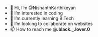 - 👋 Hi, I’m @NishanthKarthikeyan
- 👀 I’m interested in coding
- 🌱 I’m currently learning B.Tech
- 💞️ I’m looking to collaborate on websites
- 📫 How to reach me @__.black._.lover.0__


<!---
NishanthKarthikeyan/NishanthKarthikeyan is a ✨ special ✨ repository because its `README.md` (this file) appears on your GitHub profile.
You can click the Preview link to take a look at your changes.
--->
